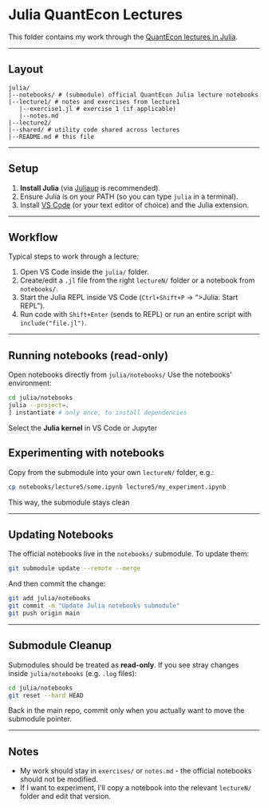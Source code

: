 # Julia QuantEcon Lectures

This folder contains my work through the [QuantEcon lectures in Julia](https://julia.quantecon.org/).

---

## Layout

```
julia/
|--notebooks/ # (submodule) official QuantEcon Julia lecture notebooks
|--lecture1/ # notes and exercises from lecture1
   |--exercise1.jl # exercise 1 (if applicable)
   |--notes.md
|--lecture2/
|--shared/ # utility code shared across lectures
|--README.md # this file
```

---

## Setup

1. **Install Julia** (via [Juliaup](https://github.com/JuliaLang/juliaup) is recommended).
2. Ensure Julia is on your PATH (so you can type `julia` in a terminal).
3. Install [VS Code](https://code.visualstudio.com/) (or your text editor of choice) and the Julia extension.

---

## Workflow

Typical steps to work through a lecture:

1. Open VS Code inside the `julia/` folder.
2. Create/edit a `.jl` file from the right `lectureN/` folder or a notebook from `notebooks/`.
3. Start the Julia REPL inside VS Code (`Ctrl+Shift+P` → “>Julia: Start REPL”).
4. Run code with `Shift+Enter` (sends to REPL) or run an entire script with `include("file.jl")`.

---

## Running notebooks (read-only)
Open notebooks directly from `julia/notebooks/`
Use the notebooks' environment:
```bash
cd julia/notebooks
julia --project=.
] instantiate # only once, to install dependencies
```
Select the **Julia kernel** in VS Code or Jupyter

## Experimenting with notebooks
Copy from the submodule into your own `lectureN/` folder, e.g.:
```bash
cp notebooks/lecture5/some.ipynb lecture5/my_experiment.ipynb
```
This way, the submodule stays clean

---

## Updating Notebooks

The official notebooks live in the `notebooks/` submodule. To update them:

```bash
git submodule update --remote --merge
```
And then commit the change:

```bash
git add julia/notebooks
git commit -m "Update Julia notebooks submodule"
git push origin main
```

---

## Submodule Cleanup
Submodules should be treated as **read-only**.
If you see stray changes inside `julia/notebooks` (e.g. `.log` files):

```bash
cd julia/notebooks
git reset --hard HEAD
```
Back in the main repo, commit only when you actually want to move the submodule pointer.

---

## Notes

- My work should stay in `exercises/` or `notes.md` - the official notebooks should not be modified.
- If I want to experiment, I'll copy a notebook into the relevant `lectureN/` folder and edit that version.
